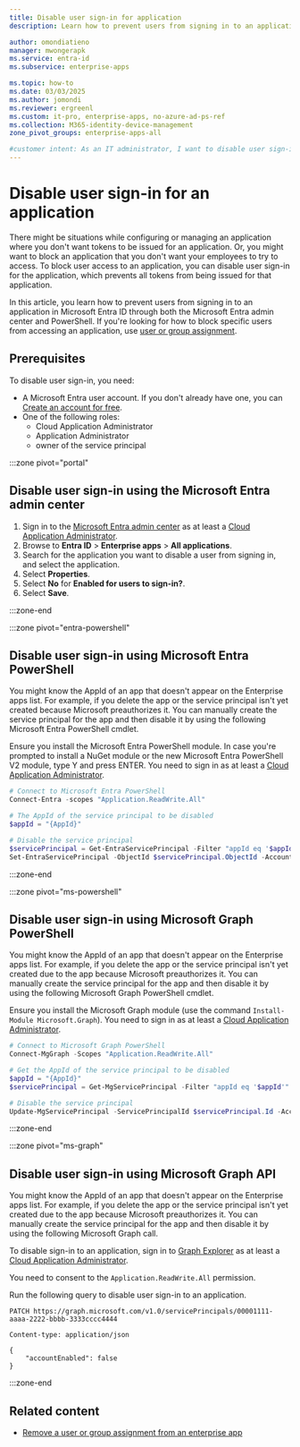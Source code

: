 ```yaml
---
title: Disable user sign-in for application
description: Learn how to prevent users from signing in to an application in Microsoft Entra ID and prevent tokens from being issued.

author: omondiatieno
manager: mwongerapk
ms.service: entra-id
ms.subservice: enterprise-apps

ms.topic: how-to
ms.date: 03/03/2025
ms.author: jomondi
ms.reviewer: ergreenl
ms.custom: it-pro, enterprise-apps, no-azure-ad-ps-ref
ms.collection: M365-identity-device-management
zone_pivot_groups: enterprise-apps-all

#customer intent: As an IT administrator, I want to disable user sign-in for an application, so that I can prevent users from accessing the application and issuing tokens.
---
```

# Disable user sign-in for an application

There might be situations while configuring or managing an application where you don't want tokens to be issued for an application. Or, you might want to block an application that you don't want your employees to try to access. To block user access to an application, you can disable user sign-in for the application, which prevents all tokens from being issued for that application.

In this article, you learn how to prevent users from signing in to an application in Microsoft Entra ID through both the Microsoft Entra admin center and PowerShell. If you're looking for how to block specific users from accessing an application, use [user or group assignment](./assign-user-or-group-access-portal.md).

## Prerequisites

To disable user sign-in, you need:

- A Microsoft Entra user account. If you don't already have one, you can [Create an account for free](https://azure.microsoft.com/pricing/purchase-options/azure-account?cid=msft_learn).
- One of the following roles: 
  - Cloud Application Administrator
  - Application Administrator
  - owner of the service principal

:::zone pivot="portal"

## Disable user sign-in using the Microsoft Entra admin center


1. Sign in to the [Microsoft Entra admin center](https://entra.microsoft.com) as at least a [Cloud Application Administrator](~/identity/role-based-access-control/permissions-reference.md#cloud-application-administrator).
1. Browse to **Entra ID** > **Enterprise apps** > **All applications**.
1. Search for the application you want to disable a user from signing in, and select the application.
1. Select **Properties**.
1. Select **No** for **Enabled for users to sign-in?**.
1. Select **Save**.

:::zone-end

:::zone pivot="entra-powershell"

## Disable user sign-in using Microsoft Entra PowerShell

You might know the AppId of an app that doesn't appear on the Enterprise apps list. For example, if you delete the app or the service principal isn't yet created because Microsoft preauthorizes it. You can manually create the service principal for the app and then disable it by using the following Microsoft Entra PowerShell cmdlet.

Ensure you install the Microsoft Entra PowerShell module. In case you're prompted to install a NuGet module or the new Microsoft Entra PowerShell V2 module, type Y and press ENTER. You need to sign in as at least a [Cloud Application Administrator](~/identity/role-based-access-control/permissions-reference.md#cloud-application-administrator).

```PowerShell
# Connect to Microsoft Entra PowerShell
Connect-Entra -scopes "Application.ReadWrite.All"

# The AppId of the service principal to be disabled
$appId = "{AppId}"

# Disable the service principal
$servicePrincipal = Get-EntraServicePrincipal -Filter "appId eq '$appId'"
Set-EntraServicePrincipal -ObjectId $servicePrincipal.ObjectId -AccountEnabled $false
```

:::zone-end

:::zone pivot="ms-powershell"

## Disable user sign-in using Microsoft Graph PowerShell

You might know the AppId of an app that doesn't appear on the Enterprise apps list. For example, if you delete the app or the service principal isn't yet created due to the app because Microsoft preauthorizes it. You can manually create the service principal for the app and then disable it by using the following Microsoft Graph PowerShell cmdlet.

Ensure you install the Microsoft Graph module (use the command `Install-Module Microsoft.Graph`). You need to sign in as at least a [Cloud Application Administrator](~/identity/role-based-access-control/permissions-reference.md#cloud-application-administrator).

```powershell
# Connect to Microsoft Graph PowerShell
Connect-MgGraph -Scopes "Application.ReadWrite.All"

# Get the AppId of the service principal to be disabled  
$appId = "{AppId}"  
$servicePrincipal = Get-MgServicePrincipal -Filter "appId eq '$appId'"  

# Disable the service principal
Update-MgServicePrincipal -ServicePrincipalId $servicePrincipal.Id -AccountEnabled:$false 
```

:::zone-end

:::zone pivot="ms-graph"

## Disable user sign-in using Microsoft Graph API

You might know the AppId of an app that doesn't appear on the Enterprise apps list. For example, if you delete the app or the service principal isn't yet created due to the app because Microsoft preauthorizes it. You can manually create the service principal for the app and then disable it by using the following Microsoft Graph call.

To disable sign-in to an application, sign in to [Graph Explorer](https://developer.microsoft.com/graph/graph-explorer) as at least a [Cloud Application Administrator](~/identity/role-based-access-control/permissions-reference.md#cloud-application-administrator).

You need to consent to the `Application.ReadWrite.All` permission.

Run the following query to disable user sign-in to an application.

```http
PATCH https://graph.microsoft.com/v1.0/servicePrincipals/00001111-aaaa-2222-bbbb-3333cccc4444

Content-type: application/json

{
    "accountEnabled": false
}
```

:::zone-end

## Related content

- [Remove a user or group assignment from an enterprise app](./assign-user-or-group-access-portal.md)
